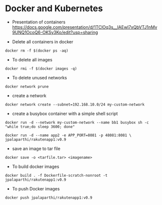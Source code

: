 # Docker and Kubernetes 

- Presentation of containers
https://docs.google.com/presentation/d/1TClOq3s__IAEwI7xQbVTJ1nMv9UNQ1OcoQ6-OKSy3Ko/edit?usp=sharing


- Delete all containers in docker 

```
docker rm -f $(docker ps -aq)
```
- To delete all images

```
docker rmi -f $(docker images -q)
```

- To delete unused networks

```
docker network prune
```

- create a network

```
docker network create --subnet=192.168.10.0/24 my-custom-network
```

- create a busybox container with a simple shell script

```
docker run -d --network my-custom-network --name bb1 busybox sh -c "while true;do sleep 3600; done"
```
```
docker run -d --name app2 -e APP_PORT=8081 -p 48081:8081 \
jpalaparthi/rakutenapp1:v0.9
```
- save an image to tar file

```
docker save -o <tarfile.tar> <imagename>
```

- To build docker images 

```
docker build . -f Dockerfile-scratch-nonroot -t jpalaparthi/rakutenapp1:v0.9
```

- To push Docker images

```
docker push jpalaparthi/rakutenapp1:v0.9
```
